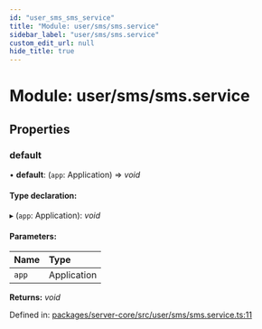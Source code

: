 ```yaml
---
id: "user_sms_sms_service"
title: "Module: user/sms/sms.service"
sidebar_label: "user/sms/sms.service"
custom_edit_url: null
hide_title: true
---
```


# Module: user/sms/sms.service

## Properties

### default

• **default**: (`app`: Application) => *void*

#### Type declaration:

▸ (`app`: Application): *void*

#### Parameters:

Name | Type |
:------ | :------ |
`app` | Application |

**Returns:** *void*

Defined in: [packages/server-core/src/user/sms/sms.service.ts:11](https://github.com/xr3ngine/xr3ngine/blob/77d12cea0/packages/server-core/src/user/sms/sms.service.ts#L11)
